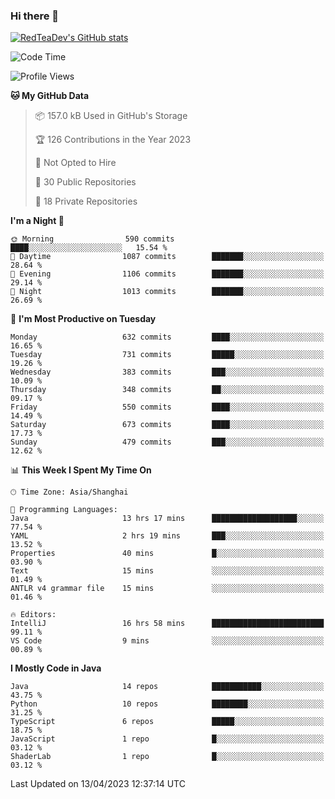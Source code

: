 ### Hi there 👋

<!--
**RedTeaDev/RedTeaDev** is a ✨ _special_ ✨ repository because its `README.md` (this file) appears on your GitHub profile.

Here are some ideas to get you started:

- 🔭 I’m currently working on ...
- 🌱 I’m currently learning ...
- 👯 I’m looking to collaborate on ...
- 🤔 I’m looking for help with ...
- 💬 Ask me about ...
- 📫 How to reach me: ...
- 😄 Pronouns: ...
- ⚡ Fun fact: ...
-->

<!--
[![wakatime](https://wakatime.com/badge/user/6b101ed0-04c0-4490-9283-eb61f2efff96.svg)](https://wakatime.com/@6b101ed0-04c0-4490-9283-eb61f2efff96)
!-->

[![RedTeaDev's GitHub stats](https://github-readme-stats.vercel.app/api?username=RedTeaDev)](https://github.com/anuraghazra/github-readme-stats)
<!--
[![willianrod's wakatime stats](https://github-readme-stats.vercel.app/api/wakatime?username=RedTeaDev)](https://github.com/anuraghazra/github-readme-stats)
!-->
<!--START_SECTION:waka-->
![Code Time](http://img.shields.io/badge/Code%20Time-1%2C342%20hrs%205%20mins-blue)

![Profile Views](http://img.shields.io/badge/Profile%20Views-0-blue)

**🐱 My GitHub Data** 

> 📦 157.0 kB Used in GitHub's Storage 
 > 
> 🏆 126 Contributions in the Year 2023
 > 
> 🚫 Not Opted to Hire
 > 
> 📜 30 Public Repositories 
 > 
> 🔑 18 Private Repositories 
 > 
**I'm a Night 🦉** 

```text
🌞 Morning                590 commits         ████░░░░░░░░░░░░░░░░░░░░░   15.54 % 
🌆 Daytime                1087 commits        ███████░░░░░░░░░░░░░░░░░░   28.64 % 
🌃 Evening                1106 commits        ███████░░░░░░░░░░░░░░░░░░   29.14 % 
🌙 Night                  1013 commits        ███████░░░░░░░░░░░░░░░░░░   26.69 % 
```
📅 **I'm Most Productive on Tuesday** 

```text
Monday                   632 commits         ████░░░░░░░░░░░░░░░░░░░░░   16.65 % 
Tuesday                  731 commits         █████░░░░░░░░░░░░░░░░░░░░   19.26 % 
Wednesday                383 commits         ███░░░░░░░░░░░░░░░░░░░░░░   10.09 % 
Thursday                 348 commits         ██░░░░░░░░░░░░░░░░░░░░░░░   09.17 % 
Friday                   550 commits         ████░░░░░░░░░░░░░░░░░░░░░   14.49 % 
Saturday                 673 commits         ████░░░░░░░░░░░░░░░░░░░░░   17.73 % 
Sunday                   479 commits         ███░░░░░░░░░░░░░░░░░░░░░░   12.62 % 
```


📊 **This Week I Spent My Time On** 

```text
🕑︎ Time Zone: Asia/Shanghai

💬 Programming Languages: 
Java                     13 hrs 17 mins      ███████████████████░░░░░░   77.54 % 
YAML                     2 hrs 19 mins       ███░░░░░░░░░░░░░░░░░░░░░░   13.52 % 
Properties               40 mins             █░░░░░░░░░░░░░░░░░░░░░░░░   03.90 % 
Text                     15 mins             ░░░░░░░░░░░░░░░░░░░░░░░░░   01.49 % 
ANTLR v4 grammar file    15 mins             ░░░░░░░░░░░░░░░░░░░░░░░░░   01.46 % 

🔥 Editors: 
IntelliJ                 16 hrs 58 mins      █████████████████████████   99.11 % 
VS Code                  9 mins              ░░░░░░░░░░░░░░░░░░░░░░░░░   00.89 % 
```

**I Mostly Code in Java** 

```text
Java                     14 repos            ███████████░░░░░░░░░░░░░░   43.75 % 
Python                   10 repos            ████████░░░░░░░░░░░░░░░░░   31.25 % 
TypeScript               6 repos             █████░░░░░░░░░░░░░░░░░░░░   18.75 % 
JavaScript               1 repo              █░░░░░░░░░░░░░░░░░░░░░░░░   03.12 % 
ShaderLab                1 repo              █░░░░░░░░░░░░░░░░░░░░░░░░   03.12 % 
```




 Last Updated on 13/04/2023 12:37:14 UTC
<!--END_SECTION:waka-->


